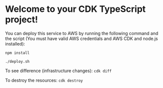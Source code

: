 # Welcome to your CDK TypeScript project!

You can deploy this service to AWS by running the following command and the script (You must have valid AWS credentials and AWS CDK and node.js installed):

`npm install`

`./deploy.sh`


To see difference (infrastructure changes):
`cdk diff`

To destroy the resources:
`cdk destroy`